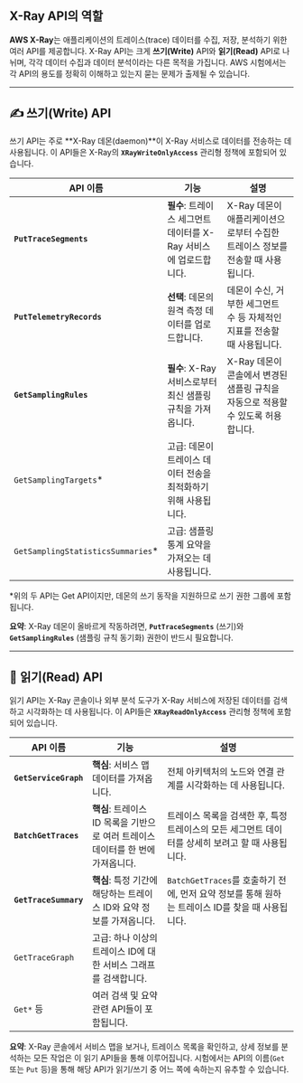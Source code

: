 ## X-Ray API의 역할

**AWS X-Ray**는 애플리케이션의 트레이스(trace) 데이터를 수집, 저장, 분석하기 위한 여러 API를 제공합니다. X-Ray API는 크게 **쓰기(Write)** API와 **읽기(Read)** API로 나뉘며, 각각 데이터 수집과 데이터 분석이라는 다른 목적을 가집니다. AWS 시험에서는 각 API의 용도를 정확히 이해하고 있는지 묻는 문제가 출제될 수 있습니다.

---

## ✍️ 쓰기(Write) API

쓰기 API는 주로 **X-Ray 데몬(daemon)**이 X-Ray 서비스로 데이터를 전송하는 데 사용됩니다. 이 API들은 X-Ray의 **`XRayWriteOnlyAccess`** 관리형 정책에 포함되어 있습니다.

|API 이름|기능|설명|
|---|---|---|
|**`PutTraceSegments`**|**필수**: 트레이스 세그먼트 데이터를 X-Ray 서비스에 업로드합니다.|X-Ray 데몬이 애플리케이션으로부터 수집한 트레이스 정보를 전송할 때 사용됩니다.|
|**`PutTelemetryRecords`**|**선택**: 데몬의 원격 측정 데이터를 업로드합니다.|데몬이 수신, 거부한 세그먼트 수 등 자체적인 지표를 전송할 때 사용됩니다.|
|**`GetSamplingRules`**|**필수**: X-Ray 서비스로부터 최신 샘플링 규칙을 가져옵니다.|X-Ray 데몬이 콘솔에서 변경된 샘플링 규칙을 자동으로 적용할 수 있도록 허용합니다.|
|`GetSamplingTargets`*|고급: 데몬이 트레이스 데이터 전송을 최적화하기 위해 사용됩니다.||
|`GetSamplingStatisticsSummaries`*|고급: 샘플링 통계 요약을 가져오는 데 사용됩니다.||

*위의 두 API는 Get API이지만, 데몬의 쓰기 동작을 지원하므로 쓰기 권한 그룹에 포함됩니다.

**요약**: X-Ray 데몬이 올바르게 작동하려면, **`PutTraceSegments`** (쓰기)와 **`GetSamplingRules`** (샘플링 규칙 동기화) 권한이 반드시 필요합니다.

---

## 📖 읽기(Read) API

읽기 API는 X-Ray 콘솔이나 외부 분석 도구가 X-Ray 서비스에 저장된 데이터를 검색하고 시각화하는 데 사용됩니다. 이 API들은 **`XRayReadOnlyAccess`** 관리형 정책에 포함되어 있습니다.

|API 이름|기능|설명|
|---|---|---|
|**`GetServiceGraph`**|**핵심**: 서비스 맵 데이터를 가져옵니다.|전체 아키텍처의 노드와 연결 관계를 시각화하는 데 사용됩니다.|
|**`BatchGetTraces`**|**핵심**: 트레이스 ID 목록을 기반으로 여러 트레이스 데이터를 한 번에 가져옵니다.|트레이스 목록을 검색한 후, 특정 트레이스의 모든 세그먼트 데이터를 상세히 보려고 할 때 사용됩니다.|
|**`GetTraceSummary`**|**핵심**: 특정 기간에 해당하는 트레이스 ID와 요약 정보를 가져옵니다.|`BatchGetTraces`를 호출하기 전에, 먼저 요약 정보를 통해 원하는 트레이스 ID를 찾을 때 사용됩니다.|
|`GetTraceGraph`|고급: 하나 이상의 트레이스 ID에 대한 서비스 그래프를 검색합니다.||
|`Get*` 등|여러 검색 및 요약 관련 API들이 포함됩니다.||

**요약**: X-Ray 콘솔에서 서비스 맵을 보거나, 트레이스 목록을 확인하고, 상세 정보를 분석하는 모든 작업은 이 읽기 API들을 통해 이루어집니다. 시험에서는 API의 이름(`Get` 또는 `Put` 등)을 통해 해당 API가 읽기/쓰기 중 어느 쪽에 속하는지 유추할 수 있습니다.